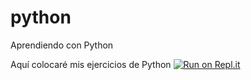 # python
Aprendiendo con Python

Aquí colocaré mis ejercicios de Python
[![Run on Repl.it](https://repl.it/badge/github/siraquino/python)](https://repl.it/github/siraquino/python)